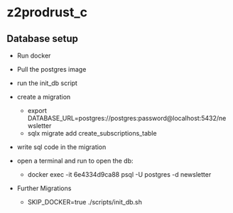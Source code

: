 # z2prodrust_c



## Database setup 

* Run docker 
* Pull the postgres image 
* run the init_db script

* create a migration 
    - export DATABASE_URL=postgres://postgres:password@localhost:5432/newsletter
    - sqlx migrate add create_subscriptions_table

* write sql code in the migration
<!-- * run the migration using 
    - sqlx migrate run -->

* open a terminal and run to open the db: 
    - docker exec -it 6e4334d9ca88 psql -U postgres -d newsletter

* Further Migrations 
    - SKIP_DOCKER=true ./scripts/init_db.sh
